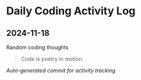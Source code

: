 # Daily Coding Activity Log

## 2024-11-18

Random coding thoughts

> Code is poetry in motion.

*Auto-generated commit for activity tracking*
